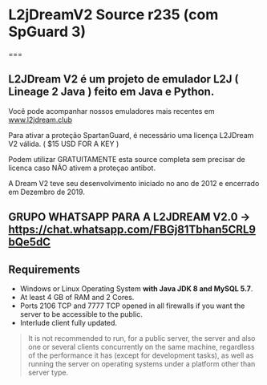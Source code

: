 # L2jDreamV2 Source r235 (com SpGuard 3)
===

L2JDream V2 é um projeto de emulador L2J ( Lineage 2 Java ) feito em Java e Python.
---

Você pode acompanhar nossos emuladores mais recentes em www.l2jdream.club

Para ativar a proteção SpartanGuard, é necessário uma licença L2JDream V2 válida. ( $15 USD FOR A KEY )

Podem utilizar GRATUITAMENTE esta source completa sem precisar de licenca caso NÃO ativem a proteçao antibot.

A Dream V2 teve seu desenvolvimento iniciado no ano de 2012 e encerrado em Dezembro de 2019.

GRUPO WHATSAPP PARA A L2JDREAM V2.0 -> https://chat.whatsapp.com/FBGj81Tbhan5CRL9bQe5dC
---

Requirements
---
- Windows or Linux Operating System **with Java JDK 8 and MySQL 5.7**.
- At least 4 GB of RAM and 2 Cores.
- Ports 2106 TCP and 7777 TCP opened in all firewalls if you want the server to be accessible to the public.
- Interlude client fully updated.

> It is not recommended to run, for a public server, the server and also one or several clients concurrently on the same machine, regardless of the performance it has (except for development tasks), as well as running the server on operating systems under a platform other than server type.

